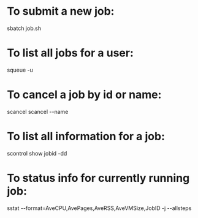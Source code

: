 # To submit a new job:

sbatch job.sh

# To list all jobs for a user:

squeue -u <user>

# To cancel a job by id or name:

scancel <job-id>
scancel --name <job-name>

# To list all information for a job:

scontrol show jobid -dd <job-id>

# To status info for currently running job:

sstat --format=AveCPU,AvePages,AveRSS,AveVMSize,JobID -j <job-id> --allsteps
